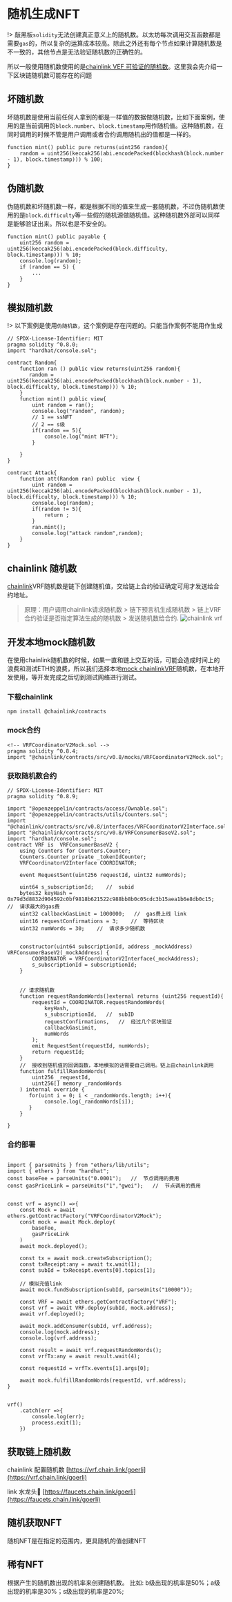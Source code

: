 # 随机生成NFT
!> 敲黑板`solidity`无法创建真正意义上的随机数。以太坊每次调用交互函数都是需要`gas`的，所以复杂的运算成本较高。除此之外还有每个节点如果计算随机数是不一致的，其他节点是无法验证随机数的正确性的。

所以一般使用随机数使用的是[chainlink VEF 可验证的随机数](https://docs.chain.link/vrf/v2/introduction/)。这里我会先介绍一下区块链随机数可能存在的问题

## 坏随机数
坏随机数是使用当前任何人拿到的都是一样值的数据做随机数，比如下面案例，使用的是当前调用的`block.number`、`block.timestamp`用作随机值。这种随机数，在同时调用的时候不管是用户调用或者合约调用随机出的值都是一样的。

```solidity
function mint() public pure returns(uint256 random){
    random = uint256(keccak256(abi.encodePacked(blockhash(block.number - 1), block.timestamp))) % 100;
}
```
## 伪随机数
伪随机数和坏随机数一样，都是根据不同的值来生成一套随机数，不过伪随机数使用的是`block.difficulty`等一些假的随机源做随机值。这种随机数外部可以同样是能够验证出来。所以也是不安全的。

```solidity
function mint() public payable {
    uint256 random = uint256(keccak256(abi.encodePacked(block.difficulty, block.timestamp))) % 10;
    console.log(random);
    if (random == 5) {
        ...
    }
}
```
## 模拟随机数
!> 以下案例是使用`伪随机数`，这个案例是存在问题的。只能当作案例不能用作生成
```solidity
// SPDX-License-Identifier: MIT
pragma solidity ^0.8.0;
import "hardhat/console.sol";

contract Random{
    function ran () public view returns(uint256 random){
       random = uint256(keccak256(abi.encodePacked(blockhash(block.number - 1), block.difficulty, block.timestamp))) % 10;
    }
    function mint() public view{
        uint random = ran();
        console.log("random", random);
        // 1 == ssNFT
        // 2 == s级
        if(random == 5){
            console.log("mint NFT");
        }

    }
}

contract Attack{
    function att(Random ran) public  view {
        uint random = uint256(keccak256(abi.encodePacked(blockhash(block.number - 1), block.difficulty, block.timestamp))) % 10;
        console.log(random);
        if(random != 5){
            return ;
        }
        ran.mint();
        console.log("attack random",random);
    }
}
```

## chainlink 随机数
[chainlink](https://docs.chain.link/vrf/v2/introduction/)VRF随机数是链下创建随机值，交给链上合约验证确定可用才发送给合约地址。
> 原理：用户调用chainlink请求随机数 > 链下预言机生成随机数 > 链上VRF合约验证是否指定算法生成的随机数 > 发送随机数给合约.
![chainlink vrf](../../img/dev/7.png)
## 开发本地mock随机数
在使用chainlink随机数的时候，如果一直和链上交互的话，可能会造成时间上的浪费和测试ETH的浪费，所以我们选择本地[mock chainlinkVRF](https://github.com/smartcontractkit/chainlink/blob/develop/contracts/src/v0.8/mocks/VRFCoordinatorV2Mock.sol)随机数，在本地开发使用，等开发完成之后切到测试网络进行测试。

### 下载chainlink
```
npm install @chainlink/contracts
```

### mock合约
```solidity 
<!-- VRFCoordinatorV2Mock.sol -->
pragma solidity ^0.8.4;
import "@chainlink/contracts/src/v0.8/mocks/VRFCoordinatorV2Mock.sol";
```

### 获取随机数合约
```solidity 
// SPDX-License-Identifier: MIT
pragma solidity ^0.8.9;

import "@openzeppelin/contracts/access/Ownable.sol";
import "@openzeppelin/contracts/utils/Counters.sol";
import "@chainlink/contracts/src/v0.8/interfaces/VRFCoordinatorV2Interface.sol";
import "@chainlink/contracts/src/v0.8/VRFConsumerBaseV2.sol";
import "hardhat/console.sol";
contract VRF is  VRFConsumerBaseV2 {
    using Counters for Counters.Counter;
    Counters.Counter private _tokenIdCounter;
    VRFCoordinatorV2Interface COORDINATOR;

    event RequestSent(uint256 requestId, uint32 numWords);

    uint64 s_subscriptionId;    //  subid
    bytes32 keyHash = 0x79d3d8832d904592c0bf9818b621522c988bb8b0c05cdc3b15aea1b6e8db0c15;   //  请求最大的gas费
    uint32 callbackGasLimit = 1000000;   //  gas费上线 link
    uint16 requestConfirmations = 3;    //  等待区块
    uint32 numWords = 30;    //  请求多少随机数


    constructor(uint64 subscriptionId, address _mockAddress) VRFConsumerBaseV2(_mockAddress) {
        COORDINATOR = VRFCoordinatorV2Interface(_mockAddress);
        s_subscriptionId = subscriptionId;
    }


    // 请求随机数
    function requestRandomWords()external returns (uint256 requestId){
        requestId = COORDINATOR.requestRandomWords(
            keyHash,
            s_subscriptionId,   //  subID
            requestConfirmations,   //  经过几个区块验证
            callbackGasLimit,
            numWords
        );
        emit RequestSent(requestId, numWords);
        return requestId;
    }
    //  接收到随机值的回调函数，本地模拟的话需要自己调用。链上由chainlink调用
    function fulfillRandomWords(
        uint256 _requestId,
        uint256[] memory _randomWords
    ) internal override {
       for(uint i = 0; i < _randomWords.length; i++){
            console.log(_randomWords[i]);
       }
    }

}

```

### 合约部署
```

import { parseUnits } from "ethers/lib/utils";
import { ethers } from "hardhat";
const baseFee = parseUnits("0.0001");   //  节点调用的费用
const gasPriceLink = parseUnits("1","gwei");   //  节点调用的费用


const vrf = async() =>{
    const Mock = await ethers.getContractFactory("VRFCoordinatorV2Mock");
    const mock = await Mock.deploy(
        baseFee,
        gasPriceLink
    )
    await mock.deployed();

    const tx = await mock.createSubscription();
    const txReceipt:any = await tx.wait(1);
    const subId = txReceipt.events[0].topics[1];

    // 模拟充值link
    await mock.fundSubscription(subId, parseUnits("10000"));

    const VRF = await ethers.getContractFactory("VRF");
    const vrf = await VRF.deploy(subId, mock.address);
    await vrf.deployed();

    await mock.addConsumer(subId, vrf.address);
    console.log(mock.address);
    console.log(vrf.address);
    
    const result = await vrf.requestRandomWords();
    const vrfTx:any = await result.wait(4);

    const requestId = vrfTx.events[1].args[0];

    await mock.fulfillRandomWords(requestId, vrf.address);
}


vrf()
    .catch(err =>{
        console.log(err);
        process.exit(1);
    })
```

## 获取链上随机数
chainlink 配置随机数 [https://vrf.chain.link/goerli](https://vrf.chain.link/goerli)

link 水龙头🚰 [https://faucets.chain.link/goerli](https://faucets.chain.link/goerli)

## 随机获取NFT
随机NFT是在指定的范围内，更具随机的值创建NFT

## 稀有NFT
根据产生的随机数出现的机率来创建随机数。
比如: b级出现的机率是50%；a级出现的机率是30%；s级出现的机率是20%;
